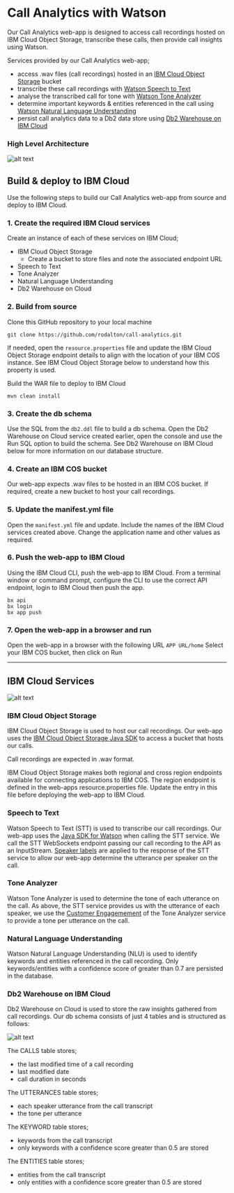 # Call Analytics with Watson
Our Call Analytics web-app is designed to access call recordings hosted on IBM Cloud Object Storage, transcribe these calls, then provide call insights using Watson.

Services provided by our Call Analytics web-app;
- access .wav files (call recordings) hosted in an [IBM Cloud Object Storage](https://www.ibm.com/cloud/object-storage) bucket
- transcribe these call recordings with [Watson Speech to Text](https://www.ibm.com/watson/services/speech-to-text/)
- analyse the transcribed call for tone with [Watson Tone Analyzer](https://www.ibm.com/watson/services/tone-analyzer/)
- determine important keywords & entities referenced in the call using [Watson Natural Language Understanding](https://www.ibm.com/watson/services/natural-language-understanding/)
- persist call analytics data to a Db2 data store using [Db2 Warehouse on IBM Cloud](https://www.ibm.com/cloud/db2-warehouse-on-cloud)

### High Level Architecture
![alt text](https://ibm.box.com/shared/static/lgzjxw7wdy2aaz2l621csdvf5u4kgtc5.jpg "High level architecture")

## Build & deploy to IBM Cloud
Use the following steps to build our Call Analytics web-app from source and deploy to IBM Cloud.

### 1. Create the required IBM Cloud services
Create an instance of each of these services on IBM Cloud;
- IBM Cloud Object Storage
    - Create a bucket to store files and note the associated endpoint URL
- Speech to Text
- Tone Analyzer
- Natural Language Understanding
- Db2 Warehouse on Cloud

### 2. Build from source
Clone this GitHub repository to your local machine
```
git clone https://github.com/rodalton/call-analytics.git
```

If needed, open the `resource.properties` file and update the IBM Cloud Object Storage endpoint details to align with the location of your IBM COS instance. See IBM Cloud Object Storage below to understand how this property is used.

Build the WAR file to deploy to IBM Cloud
```
mvn clean install
```
### 3. Create the db schema
Use the SQL from the `db2.ddl` file to build a db schema. Open the Db2 Warehouse on Cloud service created earlier, open the console and use the Run SQL option to build the schema. See Db2 Warehouse on IBM Cloud below for more information on our database structure.

### 4. Create an IBM COS bucket
Our web-app expects .wav files to be hosted in an IBM COS bucket. If required, create a new bucket to host your call recordings.

### 5. Update the manifest.yml file
Open the `manifest.yml` file and update. Include the names of the IBM Cloud services created above. Change the application name and other values as required.

### 6. Push the web-app to IBM Cloud
Using the IBM Cloud CLI, push the web-app to IBM Cloud. From a terminal window or command prompt, configure the CLI to use the correct API endpoint, login to IBM Cloud then push the app.
```
bx api
bx login
bx app push
```
### 7. Open the web-app in a browser and run
Open the web-app in a browser with the following URL `APP URL/home`
Select your IBM COS bucket, then click on Run

---
## IBM Cloud Services
![alt text](https://ibm.box.com/shared/static/jwfhwkvs87vbw53peq6j78p98uc17xzk.png "Sequence Diagram")

### IBM Cloud Object Storage
IBM Cloud Object Storage is used to host our call recordings. Our web-app uses the [IBM Cloud Object Storage Java SDK](https://github.com/IBM/ibm-cos-sdk-java) to access a bucket that hosts our calls.

Call recordings are expected in .wav format.

IBM Cloud Object Storage makes both regional and cross region endpoints available for connecting applications to IBM COS. The region endpoint is defined in the web-apps resource.properties file. Update the entry in this file before deploying the web-app to IBM Cloud.

### Speech to Text
Watson Speech to Text (STT) is used to transcribe our call recordings. Our web-app uses the [Java SDK for Watson](https://github.com/watson-developer-cloud/java-sdk) when calling the STT service. We call the STT WebSockets endpoint passing our call recording to the API as an InputStream. [Speaker labels](https://console.bluemix.net/docs/services/speech-to-text/output.html#output) are applied to the response of the STT service to allow our web-app determine the utterance per speaker on the call.  

### Tone Analyzer
Watson Tone Analyzer is used to determine the tone of each utterance on the call. As above, the STT service provides us with the utterance of each speaker, we use the [Customer Engagemement](https://console.bluemix.net/docs/services/tone-analyzer/using-tone-chat.html#using-the-customer-engagement-endpoint) of the Tone Analyzer service to provide a tone per utterance on the call.  

### Natural Language Understanding
Watson Natural Language Understanding (NLU) is used to identify keywords and entities referenced in the call recording. Only keywords/entities with a confidence score of greater than 0.7 are persisted in the database.

### Db2 Warehouse on IBM Cloud
Db2 Warehouse on Cloud is used to store the raw insights gathered from call recordings. Our db schema consists of just 4 tables and is structured as follows:

![alt text](https://ibm.box.com/shared/static/besjmwa5p5ixou2q247g51cwetyaol39.png "DB Schema")

The CALLS table stores; 
- the last modified time of a call recording  
- last modified date 
- call duration in seconds 

The UTTERANCES table stores; 
- each speaker utterance from the call transcript
- the tone per utterance 

The KEYWORD table stores; 
- keywords from the call transcript
- only keywords with a confidence score greater than 0.5 are stored 

The ENTITIES table stores; 
- entities from the call transcript
- only entities with a confidence score greater than 0.5 are stored  
